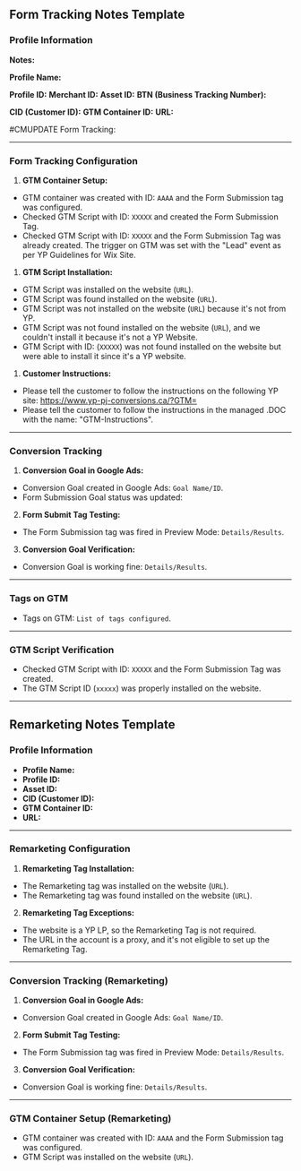 ## **Form Tracking Notes Template**

### **Profile Information**

**Notes:** 

**Profile Name:** 

**Profile ID:** 
**Merchant ID:** 
**Asset ID:** 
**BTN (Business Tracking Number):** 

**CID (Customer ID):** 
**GTM Container ID:** 
**URL:** 

#CMUPDATE 
Form Tracking:

---

### **Form Tracking Configuration**

1. **GTM Container Setup:**
- GTM container was created with ID: `AAAA` and the Form Submission tag was configured.  
- Checked GTM Script with ID: `XXXXX` and created the Form Submission Tag.  
- Checked GTM Script with ID: `XXXXX` and the Form Submission Tag was already created. The trigger on GTM was set with the "Lead" event as per YP Guidelines for Wix Site.  

1. **GTM Script Installation:**
- GTM Script was installed on the website (`URL`).  
- GTM Script was found installed on the website (`URL`).  
- GTM Script was not installed on the website (`URL`) because it's not from YP.  
- GTM Script was not found installed on the website (`URL`), and we couldn't install it because it's not a YP Website.
- GTM Script with ID: (`XXXXX`) was not found installed on the website but were able to install it since it's a YP website.

1. **Customer Instructions:**
- Please tell the customer to follow the instructions on the following YP site: https://www.yp-pj-conversions.ca/?GTM=
- Please tell the customer to follow the instructions in the managed .DOC with the name: "GTM-Instructions".  

---

### **Conversion Tracking**

1. **Conversion Goal in Google Ads:**  
- Conversion Goal created in Google Ads: `Goal Name/ID`. 
- Form Submission Goal status was updated: 

2. **Form Submit Tag Testing:**  
- The Form Submission tag was fired in Preview Mode: `Details/Results`.  

3. **Conversion Goal Verification:**  
- Conversion Goal is working fine: `Details/Results`.  

---

### **Tags on GTM**

- Tags on GTM: `List of tags configured`.  

---

### **GTM Script Verification**

- Checked GTM Script with ID: `XXXXX` and the Form Submission Tag was created.  
- The GTM Script ID (`xxxxx`) was properly installed on the website.  

---

## **Remarketing Notes Template**

### **Profile Information**

- **Profile Name:**  
- **Profile ID:**  
- **Asset ID:**  
- **CID (Customer ID):**  
- **GTM Container ID:**  
- **URL:**  

---

### **Remarketing Configuration**

1. **Remarketing Tag Installation:**  
- The Remarketing tag was installed on the website (`URL`).  
- The Remarketing tag was found installed on the website (`URL`).  

2. **Remarketing Tag Exceptions:**  
- The website is a YP LP, so the Remarketing Tag is not required.  
- The URL in the account is a proxy, and it's not eligible to set up the Remarketing Tag.  

---

### **Conversion Tracking (Remarketing)**

1. **Conversion Goal in Google Ads:**  
- Conversion Goal created in Google Ads: `Goal Name/ID`.  

2. **Form Submit Tag Testing:**  
- The Form Submission tag was fired in Preview Mode: `Details/Results`.  

3. **Conversion Goal Verification:**  
- Conversion Goal is working fine: `Details/Results`.  

---

### **GTM Container Setup (Remarketing)**

- GTM container was created with ID: `AAAA` and the Form Submission tag was configured.  
- GTM Script was installed on the website (`URL`).  

